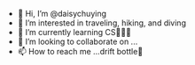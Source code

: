 - 👋 Hi, I’m @daisychuying
- 👀 I’m interested in traveling, hiking, and diving
- 🌱 I’m currently learning CS👩🏻‍💻
- 💞️ I’m looking to collaborate on ...
- 📫 How to reach me ...drift bottle🍾

<!---
daisychuying/daisychuying is a ✨ special ✨ repository because its `README.md` (this file) appears on your GitHub profile.
You can click the Preview link to take a look at your changes.
--->

